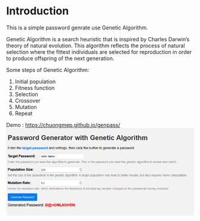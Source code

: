 
# Introduction

This is a simple password genrate use Genetic Algorithm.

Genetic Algorithm is a search heuristic that is inspired by Charles Darwin’s theory of natural evolution. This algorithm reflects the process of natural selection where the fittest individuals are selected for reproduction in order to produce offspring of the next generation.

Some steps of Genetic Algorithm:

1. Initial population
2. Fitness function
3. Selection
4. Crossover
5. Mutation
6. Repeat

Demo : https://chuongmep.github.io/genpass/
![](docs/pass.png)
